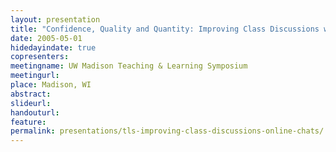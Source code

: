 ```yaml
---
layout: presentation
title: "Confidence, Quality and Quantity: Improving Class Discussions with Online Chats"
date: 2005-05-01
hidedayindate: true
copresenters: 
meetingname: UW Madison Teaching & Learning Symposium
meetingurl: 
place: Madison, WI
abstract: 
slideurl:
handouturl:
feature: 
permalink: presentations/tls-improving-class-discussions-online-chats/
---
```

